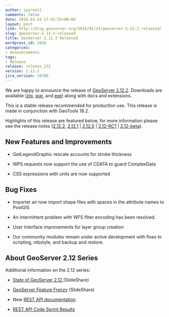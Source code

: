 ```yaml
---
author: jgarnett
comments: false
date: 2018-01-24 17:42:55+00:00
layout: post
link: http://blog.geoserver.org/2018/01/24/geoserver-2-12-2-released/
slug: geoserver-2-12-2-released
title: GeoServer 2.12.2 Released
wordpress_id: 2926
categories:
- Announcements
tags:
- Release
release: release_212
version: 2.12.2
jira_version: 16709
---
```


We are happy to announce the release of [GeoServer 2.12.2](http://sourceforge.net/projects/geoserver/files/GeoServer/2.12.2/). Downloads are available ([zip](http://sourceforge.net/projects/geoserver/files/GeoServer/2.12.2/geoserver-2.12.2-bin.zip/download), [war](http://sourceforge.net/projects/geoserver/files/GeoServer/2.12.2/geoserver-2.12.2-war.zip/download), and [exe](http://sourceforge.net/projects/geoserver/files/GeoServer/2.12.2/geoserver-2.12.2.exe/download)) along with docs and extensions.







This is a stable release recommended for production use. This release is made in conjunction with GeoTools 18.2.




Highlights of this release are featured below, for more information please see the release notes ([2.12.2](https://osgeo-org.atlassian.net/secure/ReleaseNote.jspa?projectId=10000&version=16709), [2.12.1](https://osgeo-org.atlassian.net/secure/ReleaseNote.jspa?projectId=10000&version=16705) | [2.12.0](https://osgeo-org.atlassian.net/secure/ReleaseNote.jspa?version=16703&styleName=Html&projectId=10000&Create=Create&atl_token=BMGO-EVM2-SZYH-VJUH%7Cf148b3772c10d37fb2a345c4d35ca4b24e27e75d%7Clin) | [2.12-RC1](https://osgeo-org.atlassian.net/secure/ReleaseNote.jspa?projectId=10000&version=16600) | [2.12-beta](https://osgeo-org.atlassian.net/secure/ReleaseNote.jspa?projectId=10000&version=15700)).


## New Features and Improvements





 	
  * GetLegendGraphic rescale accounts for stroke thickness

 	
  * WPS requests now support the use of CDATA to guard ComplexData

 	
  * CSS expressions with units are now supported




## Bug Fixes





 	
  * Importer an now import shape files with spaces in the attribute names to PostGIS

 	
  * An intermittent problem with WFS filter encoding has been resolved.

 	
  * User interface improvements for layer group creation

 	
  * Our community modules remain under active development with fixes to scripting, mbstyle, and backup and restore.










## About GeoServer 2.12 Series


Additional information on the 2.12 series:



 	
  * [State of GeoServer 2.12 ](https://www.slideshare.net/geosolutions/state-of-geoserver-21geoservernodeopts2)(SlideShare)

 	
  * [GeoServer Feature Frenzy](https://www.slideshare.net/jgarnett/geoserver-feature-frenzy-80906586/jgarnett/geoserver-feature-frenzy-80906586) (SlideShare)

 	
  * New [REST API documentation](http://docs.geoserver.org/latest/en/user/rest/index.html#rest)

 	
  * [REST API Code Sprint Results](http://blog.geoserver.org/2017/04/11/rest-api-code-sprint-results/)



